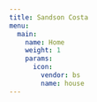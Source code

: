 ```yaml
---
title: Sandson Costa
menu:
  main:
    name: Home
    weight: 1
    params:
      icon:
        vendor: bs
        name: house
---
```

